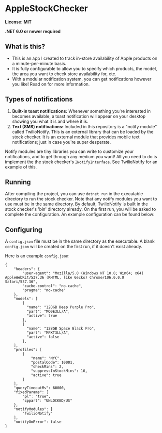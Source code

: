 # AppleStockChecker
**License: MIT**

**.NET 6.0 or newer required**

## What is this?
* This is an app I created to track in-store availability of Apple products on a minute-per-minute basis.
* It is fully configurable to allow you to specify which products, the model, the area you want to check store availability for, etc.
* With a modular notification system, you can get notifications however you like! Read on for more information.

## Types of notifications
1. **Built-in toast notifications:** Whenever something you're interested in becomes available, a toast notification will appear on your desktop showing you what it is and where it is.
2. **Text (SMS) notifications:** Included in this repository is a "notify module" called TwilioNotify.
This is an external library that can be loaded by the stock checker. It is an external module that provides mobile text notifications; just in case you're super desperate.

Notify modules are tiny libraries you can write to customize your notifications, and to get through any medium you want!
All you need to do is implement the the stock checker's `INotifyInterface`. See TwilioNotify for an example of this.

## Running
After compiling the project, you can use `dotnet run` in the executable directory to run the stock checker.
Note that any notify modules you want to use must be in the same directory. By default, TwilioNotify is built in the stock checker's 'bin' directory already.
On the first run, you will be asked to complete the configuration. An example configuration can be found below:

## Configuring
A `config.json` file must be in the same directory as the executable. A blank `config.json` will be created on the first run, if it doesn't exist already.

Here is an example `config.json`:
```
{
    "headers": {
        "user-agent": "Mozilla/5.0 (Windows NT 10.0; Win64; x64) AppleWebKit/537.36 (KHTML, like Gecko) Chrome/106.0.0.0 Safari/537.36",
        "cache-control": "no-cache",
        "pragma": "no-cache"
    },
    "models": [
        {
          "name": "128GB Deep Purple Pro",
          "part": "MQ0E3LL/A",
          "active": true
        },
        {
          "name": "128GB Space Black Pro",
          "part": "MPXT3LL/A",
          "active": false
        },
    ],
    "profiles": [
        {
            "name": "NYC",
            "postalCode": 10001,
            "checkMins": 2,
            "suppressInStockMins": 10,
            "active": true
        }
    ],
    "queryTimeoutMs": 60000,
    "fixedParams": {
        "pl": "true",
        "cppart": "UNLOCKED/US"
    },
    "notifyModules": [
        "TwilioNotify"
    ],
    "notifyOnError": false
}
```
